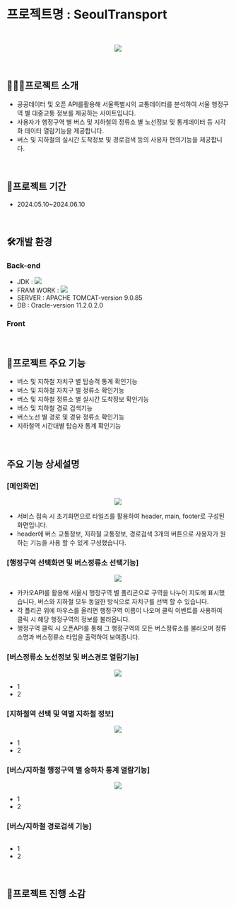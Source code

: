 # 프로젝트명 : SeoulTransport
<br/>
<p align="center">
  <img src="https://github.com/kimgeen/SeoulTransport/assets/146930254/7a436044-8976-4548-97fa-d149c65d027f">
</p>
<br/>

## 💁🏻‍♀️프로젝트 소개
* 공공데이터 및 오픈 API를활용해 서울특별시의 교통데이터를 분석하여 서울 행정구역 별 대중교통 정보를 제공하는 사이트입니다.
* 사용자가 행정구역 별 버스 및 지하철의 정류소 별 노선정보 및 통계데이터 등 시각화 데이터 열람기능을 제공합니다.
* 버스 및 지하철의 실시간 도착정보 및 경로검색 등의 사용자 편의기능을 제공합니다. 
<br/>

## 📅프로젝트 기간
* 2024.05.10~2024.06.10
<br/>

## 🛠️개발 환경
### Back-end
* JDK : <img src="https://img.shields.io/badge/java-007396?style=for-the-badge&logo=java&logoColor=white"> 
* FRAM WORK : <img src="https://img.shields.io/badge/spring-6DB33F?style=for-the-badge&logo=spring&logoColor=white"/>
* SERVER : APACHE TOMCAT-version 9.0.85
* DB : Oracle-version 11.2.0.2.0
### Front

<br/>

## 📑프로젝트 주요 기능
* 버스 및 지하철 자치구 별 탑승객 통계 확인기능
* 버스 및 지하철 자치구 별 정류소 확인기능
* 버스 및 지하철 정류소 별 실시간 도착정보 확인기능
* 버스 및 지하철 경로 검색기능
* 버스노선 별 경로 및 경유 정류소 확인기능
* 지하철역 시간대별 탑승자 통계 확인기능
<br/>

## 주요 기능 상세설명
### [메인화면]
<p align="center">
  <img src="https://github.com/kimgeen/SeoulTransport/assets/146930254/e31a64db-fdb0-47f5-8d71-7a152da12253">
</p>

* 서비스 접속 시 초기화면으로 타일즈를 활용하여 header, main, footer로 구성된 화면입니다.
* header에 버스 교통정보, 지하철 교통정보, 경로검색 3개의 버튼으로 사용자가 원하는 기능을 사용 할 수 있게 구성했습니다.

### [행정구역 선택화면 및 버스정류소 선택기능]
<p align="center">
  <img src="https://github.com/kimgeen/SeoulTransport/assets/146930254/9853d293-a0b4-4683-9636-edbb563d7379">
</p>

* 카카오API를 활용해 서울시 행정구역 별 폴리곤으로 구역을 나누어 지도에 표시했습니다, 버스와 지하철 모두 동일한 방식으로 자치구를 선택 할 수 있습니다.
* 각 폴리곤 위에 마우스를 올리면 행정구역 이름이 나오며 클릭 이벤트를 사용하여 클릭 시 해당 행정구역의 정보를 불러옵니다.
* 행정구역 클릭 시 오픈API를 통해 그 행정구역의 모든 버스정류소를 불러오며 정류소명과 버스정류소 타입을 출력하여 보여줍니다.

### [버스정류소 노선정보 및 버스경로 열람기능]
<p align="center">
  <img src="https://github.com/kimgeen/SeoulTransport/assets/146930254/14b2c8bf-3d30-48ac-a0f6-a26a08a65da1">
</p>

* 1
* 2

### [지하철역 선택 및 역별 지하철 정보]
<p align="center">
  <img src="https://github.com/kimgeen/SeoulTransport/assets/146930254/8d78f988-00b0-47d2-8ccc-81e7a20cfc9c">
</p>

* 1
* 2

### [버스/지하철 행정구역 별 승하차 통계 열람기능]
<p align="center">
  <img src="https://github.com/kimgeen/SeoulTransport/assets/146930254/5804fc06-7a03-440a-a999-b00886bb5d22">
</p>

* 1
* 2

### [버스/지하철 경로검색 기능]
<p align="center">
  <img src="">
</p>

* 1
* 2

<br/>

## 💬프로젝트 진행 소감
